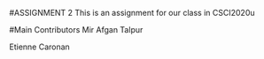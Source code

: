 #ASSIGNMENT 2
This is an assignment for our class in CSCI2020u

#Main Contributors
Mir Afgan Talpur

Etienne Caronan
